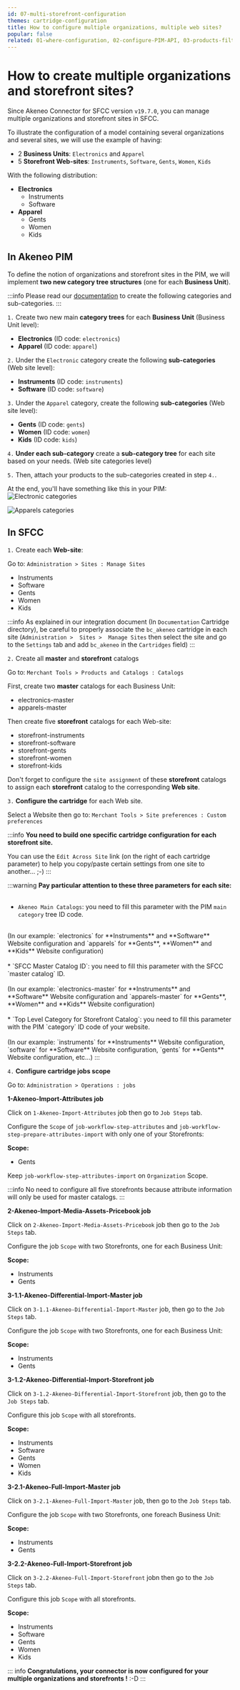 ```yaml
---
id: 07-multi-storefront-configuration
themes: cartridge-configuration
title: How to configure multiple organizations, multiple web sites?
popular: false
related: 01-where-configuration, 02-configure-PIM-API, 03-products-filter-configuration, 04-import-images-configuration, 05-mapping-configuration, 06-categories-configuration
---
```


# How to create multiple organizations and storefront sites?

Since Akeneo Connector for SFCC version `v19.7.0`, you can manage multiple organizations and storefront sites in SFCC.

To illustrate the configuration of a model containing several organizations and several sites, we will use the example of having:

- 2 **Business Units**: `Electronics` and `Apparel`
- 5 **Storefront Web-sites**: `Instruments`, `Software`, `Gents`, `Women`, `Kids`

With the following distribution:

* **Electronics**
  * Instruments
  * Software
* **Apparel**
  * Gents
  * Women
  * Kids

## In Akeneo PIM

To define the notion of organizations and storefront sites in the PIM, we will implement **two new category tree structures** (one for each **Business Unit**).

:::info
Please read our [documentation](/pim/v3/articles/what-is-a-category.html#how-to-create-a-new-category) to create the following categories and sub-categories.
:::

`1.` Create two new main **category trees** for each **Business Unit** (Business Unit level):

* **Electronics** (ID code: `electronics`)
* **Apparel** (ID code: `apparel`)

`2.` Under the `Electronic` category create the following **sub-categories** (Web site level):

* **Instruments** (ID code: `instruments`)
* **Software** (ID code: `software`)

`3.` Under the `Apparel` category, create the following **sub-categories** (Web site level):

* **Gents** (ID code: `gents`)
* **Women** (ID code: `women`)
* **Kids** (ID code: `kids`)

`4.` **Under each sub-category** create a **sub-category tree** for each site based on your needs. (Web site categories level)

`5.` Then, attach your products to the sub-categories created in step `4.`.

At the end, you'll have something like this in your PIM:
![Electronic categories](../img/sfcc-cartridge-cat2.png)

![Apparels categories](../img/sfcc-cartridge-cat1.png)


## In SFCC

`1.` Create each **Web-site**:

Go to: `Administration > Sites : Manage Sites`

* Instruments
* Software
* Gents
* Women
* Kids

:::info
As explained in our integration document (In `Documentation` Cartridge directory), be careful to properly associate the `bc_akeneo` cartridge in each site (`Administration >  Sites >  Manage Sites` then select the site and go to the `Settings` tab and add `bc_akeneo` in the `Cartridges` field)
:::

`2.` Create all **master** and **storefront** catalogs

Go to: `Merchant Tools > Products and Catalogs : Catalogs`

First, create two **master** catalogs for each Business Unit:
* electronics-master
* apparels-master

Then create five **storefront** catalogs for each Web-site:

* storefront-instruments
* storefront-software
* storefront-gents
* storefront-women
* storefront-kids

Don't forget to configure the `site assignment` of these **storefront** catalogs to assign each **storefront** catalog to the corresponding **Web site**.

`3.` **Configure the cartridge** for each Web site.

Select a Website then go to: `Merchant Tools > Site preferences : Custom preferences`

:::info
**You need to build one specific cartridge configuration for each storefront site.**

You can use the `Edit Across Site` link (on the right of each cartridge parameter) to help you copy/paste certain settings from one site to another... ;-)
:::

:::warning
**Pay particular attention to these three parameters for each site:**<br>
<br>
* `Akeneo Main Catalogs`: you need to fill this parameter with the PIM `main category` tree ID code.<br>
<br>
(In our example: `electronics` for **Instruments** and **Software** Website configuration and `apparels` for **Gents**, **Women** and **Kids** Website configuration)<br>
<br>
* `SFCC Master Catalog ID`: you need to fill this parameter with the SFCC `master catalog` ID.<br>
<br>
(In our example: `electronics-master` for **Instruments** and **Software** Website configuration and `apparels-master` for **Gents**, **Women** and **Kids** Website configuration)<br>
<br>
* `Top Level Category for Storefront Catalog`: you need to fill this parameter with the PIM `category` ID code of your website.<br>
<br>
(In our example: `instruments` for **Instruments** Website configuration, `software` for **Software** Website configuration, `gents` for **Gents** Website configuration, etc...)
:::

`4.` **Configure cartridge jobs scope**

Go to: `Administration > Operations : jobs`

**1-Akeneo-Import-Attributes job**

Click on `1-Akeneo-Import-Attributes` job then go to `Job Steps` tab.

Configure the `Scope` of `job-workflow-step-attributes` and `job-workflow-step-prepare-attributes-import` with only one of your Storefronts:

**Scope:**
* Gents

Keep `job-workflow-step-attributes-import` on `Organization` Scope.

:::info
No need to configure all five storefronts because attribute information will only be used for master catalogs.
:::

**2-Akeneo-Import-Media-Assets-Pricebook job**

Click on `2-Akeneo-Import-Media-Assets-Pricebook` job then go to the `Job Steps` tab.

Configure the job `Scope` with two Storefronts, one for each Business Unit:

**Scope:**
* Instruments
* Gents

**3-1.1-Akeneo-Differential-Import-Master job**

Click on `3-1.1-Akeneo-Differential-Import-Master` job, then go to the `Job Steps` tab.

Configure the job `Scope` with two Storefronts, one for each Business Unit:

**Scope:**
* Instruments
* Gents

**3-1.2-Akeneo-Differential-Import-Storefront job**

Click on `3-1.2-Akeneo-Differential-Import-Storefront` job, then go to the `Job Steps` tab.

Configure this job `Scope` with all storefronts.

**Scope:**
* Instruments
* Software
* Gents
* Women
* Kids

**3-2.1-Akeneo-Full-Import-Master job**

Click on `3-2.1-Akeneo-Full-Import-Master` job, then go to the `Job Steps` tab.

Configure the job `Scope` with two Storefronts, one foreach Business Unit:

**Scope:**
* Instruments
* Gents

**3-2.2-Akeneo-Full-Import-Storefront job**

Click on `3-2.2-Akeneo-Full-Import-Storefront` jobn then go to the `Job Steps` tab.

Configure this job `Scope` with all storefronts.

**Scope:**
* Instruments
* Software
* Gents
* Women
* Kids

::: info
**Congratulations, your connector is now configured for your multiple organizations and storefronts !** :-D
:::
